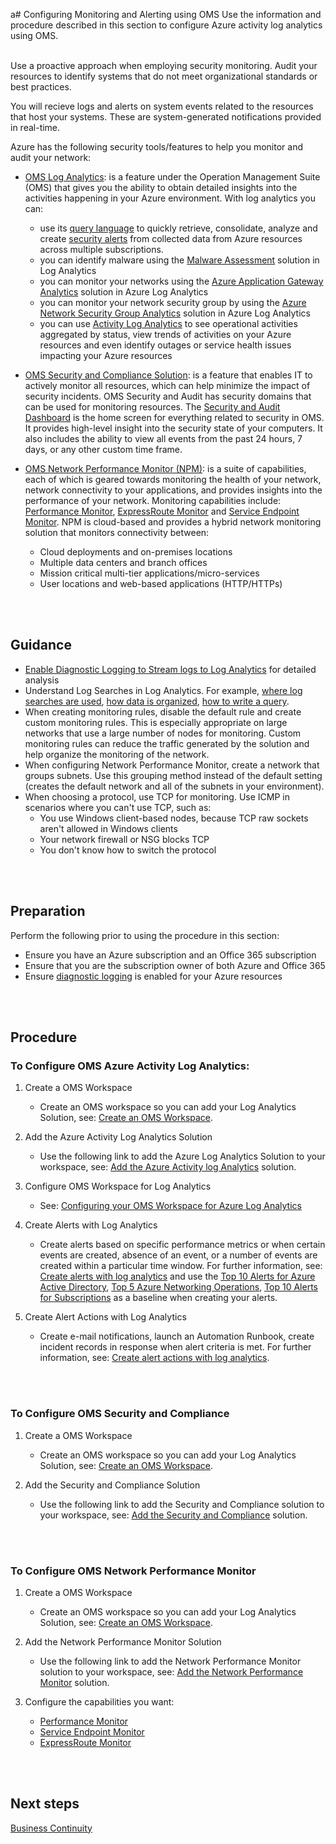 a# Configuring Monitoring and Alerting using OMS
Use the information and procedure described in this section to configure Azure activity log analytics using OMS.
<br />
<br />

Use a proactive approach when employing security monitoring. Audit your resources to identify systems that do not meet organizational standards or best practices.

You will recieve logs and alerts on system events related to the resources that host your systems. These are system-generated notifications provided in real-time. 

Azure has the following security tools/features to help you monitor and audit your network: 

 -  [OMS Log Analytics](https://docs.microsoft.com/en-us/azure/log-analytics/log-analytics-overview?toc=%2fazure%2foperations-management-suite%2ftoc.json): is a feature under the Operation Management Suite (OMS) that gives you the ability to obtain detailed insights into the activities happening in your Azure environment. With log analytics you can:
     - use its [query language](https://docs.loganalytics.io/index) to quickly retrieve, consolidate, analyze and create [security alerts](https://docs.microsoft.com/en-us/azure/security-center/security-center-managing-and-responding-alerts) from collected data from Azure resources across multiple subscriptions. 
     - you can identify malware using the [Malware Assessment](https://docs.microsoft.com/en-us/azure/log-analytics/log-analytics-malware?toc=%2fazure%2foperations-management-suite%2ftoc.json) solution in Log Analytics 
     - you can monitor your networks using the [Azure Application Gateway Analytics](https://docs.microsoft.com/en-us/azure/log-analytics/log-analytics-azure-networking-analytics?toc=%2fazure%2foperations-management-suite%2ftoc.json#azure-application-gateway-analytics-solution-in-log-analytics) solution in Azure Log Analytics 
     - you can monitor your network security group by using the [Azure Network Security Group Analytics](https://docs.microsoft.com/en-us/azure/log-analytics/log-analytics-azure-networking-analytics?toc=%2fazure%2foperations-management-suite%2ftoc.json#azure-network-security-group-analytics-solution-in-log-analytics) solution in Azure Log Analytics
     - you can use [Activity Log Analytics](https://docs.microsoft.com/en-us/azure/log-analytics/log-analytics-activity) to see operational activities aggregated by status, view trends of activities on your Azure resources and even identify outages or service health issues impacting your Azure resources
          
- [OMS Security and Compliance Solution](https://docs.microsoft.com/en-us/azure/operations-management-suite/oms-security-getting-started#oms-security-and-audit-dashboard): is a feature that enables IT to actively monitor all resources, which can help minimize the impact of security incidents. OMS Security and Audit has security domains that can be used for monitoring resources. The [Security and Audit Dashboard](https://docs.microsoft.com/en-us/azure/operations-management-suite/oms-security-getting-started#oms-security-and-audit-dashboard) is the home screen for everything related to security in OMS. It provides high-level insight into the security state of your computers. It also includes the ability to view all events from the past 24 hours, 7 days, or any other custom time frame.

- [OMS Network Performance Monitor (NPM)](https://docs.microsoft.com/en-us/azure/log-analytics/log-analytics-network-performance-monitor): is a suite of capabilities, each of which is geared towards monitoring the health of your network, network connectivity to your applications, and provides insights into the performance of your network. Monitoring capabilities include: [Performance Monitor](https://docs.microsoft.com/en-us/azure/log-analytics/log-analytics-network-performance-monitor-performance-monitor), [ExpressRoute Monitor](https://docs.microsoft.com/en-us/azure/log-analytics/log-analytics-network-performance-monitor-expressroute) and [Service Endpoint Monitor](https://docs.microsoft.com/en-us/azure/log-analytics/log-analytics-network-performance-monitor-service-endpoint). NPM is cloud-based and provides a hybrid network monitoring solution that monitors connectivity between:
     - Cloud deployments and on-premises locations
     - Multiple data centers and branch offices
     - Mission critical multi-tier applications/micro-services
     - User locations and web-based applications (HTTP/HTTPs)
<br />
<br />

## Guidance

- [Enable Diagnostic Logging to Stream logs to Log Analytics](https://docs.microsoft.com/en-us/azure/monitoring-and-diagnostics/monitor-stream-diagnostic-logs-log-analytics) for detailed analysis 
- Understand Log Searches in Log Analytics. For example, [where log searches are used](https://docs.microsoft.com/en-us/azure/log-analytics/log-analytics-log-search#where-log-searches-are-used), [how data is organized](https://docs.microsoft.com/en-us/azure/log-analytics/log-analytics-log-search#how-log-analytics-data-is-organized), [how to write a query](https://docs.microsoft.com/en-us/azure/log-analytics/log-analytics-log-search#writing-a-query). 
- When creating monitoring rules, disable the default rule and create custom monitoring rules. This is especially appropriate on large networks that use a large number of nodes for monitoring. Custom monitoring rules can reduce the traffic generated by the solution and help organize the monitoring of the network. 
- When configuring Network Performance Monitor, create a network that groups subnets. Use this grouping method instead of the default setting (creates the default network and all of the subnets in your environment). 
- When choosing a protocol, use TCP for monitoring. Use ICMP in scenarios where you can't use TCP, such as:  
    - You use Windows client-based nodes, because TCP raw sockets aren't allowed in Windows clients 
    - Your network firewall or NSG blocks TCP 
    - You don't know how to switch the protocol 
<br />
<br />

## Preparation 

Perform the following prior to using the procedure in this section:   

  - Ensure you have an Azure subscription and an Office 365 subscription  
  - Ensure that you are the subscription owner of both Azure and Office 365 
  - Ensure [diagnostic logging](https://docs.microsoft.com/en-us/azure/cdn/cdn-azure-diagnostic-logs#enable-logging-with-azure-portal) is enabled for your Azure resources
<br />
<br />

## Procedure 

### To Configure OMS Azure Activity Log Analytics:   

1. Create a OMS Workspace  
   - Create an OMS workspace so you can add your Log Analytics Solution, see: [Create an OMS Workspace](https://docs.microsoft.com/en-us/azure/log-analytics/log-analytics-quick-create-workspace).  

 2. Add the Azure Activity Log Analytics Solution  
    - Use the following link to add the Azure Log Analytics Solution to your workspace, see: [Add the Azure Activity log Analytics](https://docs.microsoft.com/en-us/azure/log-analytics/log-analytics-activity#configuration) solution.

3. Configure OMS Workspace for Log Analytics  
   - See: [Configuring your OMS Workspace for Azure Log Analytics](/nmcgregor/Azure-Security/blob/master/4.3.1-Configuring-OMS-Workspace-for-Azure-Log-Analytics.md)  

4. Create Alerts with Log Analytics   

   - Create alerts based on specific performance metrics or when certain events are created, absence of an event, or a number of events are created within a particular time window.  For further information, see: [Create alerts with log analytics](https://docs.microsoft.com/en-us/azure/log-analytics/log-analytics-tutorial-response#create-alerts) and use the [Top 10 Alerts for Azure Active Directory](/nmcgregor/Azure-Security/blob/master/4.3.2-Top-10-Queries-For-Azure-Active-Directory.md), [Top 5 Azure Networking Operations](/nmcgregor/Azure-Security/blob/master/4.3.3-Top-5-Alerts-for-Azure-Networking-Operations.md), [Top 10 Alerts for Subscriptions](/alvarovitta/Azure-Security/blob/master/4.3.4-Top-10-Alerts-For-Subscriptions.md) as a baseline when creating your alerts.

5. Create Alert Actions with Log Analytics   

   - Create e-mail notifications, launch an Automation Runbook, create incident records in response when alert criteria is met.  For further information, see: [Create alert actions with log analytics](https://docs.microsoft.com/en-us/azure/log-analytics/log-analytics-tutorial-response#alert-actions). 
<br />
<br />

### To Configure OMS Security and Compliance

1. Create a OMS Workspace  
   - Create an OMS workspace so you can add your Log Analytics Solution, see: [Create an OMS Workspace](https://docs.microsoft.com/en-us/azure/log-analytics/log-analytics-quick-create-workspace).  
   
2. Add the Security and Compliance Solution
   - Use the following link to add the Security and Compliance solution to your workspace, see: [Add the Security and Compliance](https://docs.microsoft.com/en-us/azure/operations-management-suite/oms-security-getting-started?toc=%2fazure%2flog-analytics%2ftoc.json#oms-security-and-audit-dashboard) solution.
<br />
<br />

### To Configure OMS Network Performance Monitor

1. Create a OMS Workspace  
   - Create an OMS workspace so you can add your Log Analytics Solution, see: [Create an OMS Workspace](https://docs.microsoft.com/en-us/azure/log-analytics/log-analytics-quick-create-workspace).  
   
2. Add the Network Performance Monitor Solution
   - Use the following link to add the Network Performance Monitor solution to your workspace, see: [Add the Network Performance Monitor](https://docs.microsoft.com/en-us/azure/log-analytics/log-analytics-network-performance-monitor#configure-the-solution) solution.
   
3. Configure the capabilities you want:
   - [Performance Monitor](https://docs.microsoft.com/en-us/azure/log-analytics/log-analytics-network-performance-monitor-performance-monitor#configuration)
   - [Service Endpoint Monitor](https://docs.microsoft.com/en-us/azure/log-analytics/log-analytics-network-performance-monitor-performance-monitor#configuration)
   - [ExpressRoute Monitor](https://docs.microsoft.com/en-us/azure/log-analytics/log-analytics-network-performance-monitor-expressroute#configuration)
<br />
<br />   

## Next steps
[Business Continuity](/nmcgregor/Azure-Security/blob/master/4.4-Business-Continuity.md)
